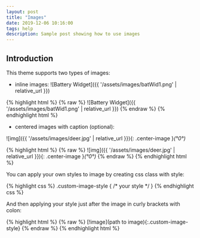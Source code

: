 ```yaml
---
layout: post
title: "Images"
date: 2019-12-06 10:16:00
tags: help
description: Sample post showing how to use images
---
```


## Introduction

This theme supports two types of images:
 
- inline images: ![Battery Widget]({{ '/assets/images/batWid1.png' | relative_url }})

{% highlight html %}
{% raw %}
![Battery Widget]({{ '/assets/images/batWid1.png' | relative_url }})
{% endraw %}
{% endhighlight html %}

- centered images with caption (optional):
 
![img]({{ '/assets/images/deer.jpg' | relative_url }}){: .center-image }*(°0°)*

{% highlight html %}
{% raw %}
![img]({{ '/assets/images/deer.jpg' | relative_url }}){: .center-image }*(°0°)*
{% endraw %}
{% endhighlight html %}

You can apply your own styles to image by creating css class with style:

{% highlight css %}
.custom-image-style
{
/* your style */
}
{% endhighlight css %}

And then applying your style just after the image in curly brackets with colon:

{% highlight html %}
{% raw %}
[!image](path to image){:.custom-image-style}
{% endraw %} 
{% endhighlight html %}

